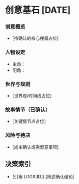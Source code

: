 # 创意基石 [DATE]

### 创意概览
- [待确认的核心梗概占位]

### 人物设定
- 主角：
- 配角：

### 世界与规则
- [世界观/时间线占位]

### 故事情节（已确认）
- [关键情节点占位]

### 风险与待决
- [尚未确认或需留意事项]

## 决策索引
- (引用 LOG#[ID]) [简述确认结论]
